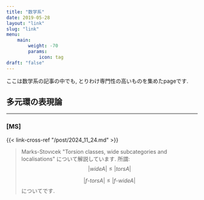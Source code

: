 ```yaml
---
title: "数学系"
date: 2019-05-28
layout: "link"
slug: "link"
menu:
    main:
        weight: -70
        params: 
            icon: tag
draft: "false"
---
```

ここは数学系の記事の中でも, とりわけ専門性の高いものを集めたpageです.

## 多元環の表現論
---
### [MS]
{{< link-cross-ref "/post/2024_11_24.md" >}}
>Marks-Stovıcek "Torsion classes, wide subcategories and localisations" について解説しています. 所謂:
>$$|wideA| \le |torsA|$$
>
>$$|f\text{-}torsA| \le |f\text{-}wideA|$$
>についてです.
